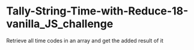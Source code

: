 # Tally-String-Time-with-Reduce-18-vanilla_JS_challenge
Retrieve all time codes in an array and get the added result of it 
